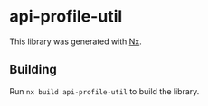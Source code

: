# api-profile-util

This library was generated with [Nx](https://nx.dev).

## Building

Run `nx build api-profile-util` to build the library.

